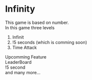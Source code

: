 # Infinity
This game is based on number. </br>
In this game three levels </br>
1. Infinit </br>
2. !5 seconds (which is comming soon)</br>
3. Time Attack</br>

Upcomming Feature </br>
LeaderBoard</br>
!5 second </br>
and many more...
